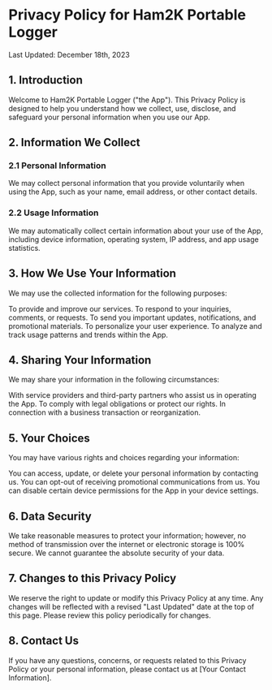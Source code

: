 # Privacy Policy for Ham2K Portable Logger

Last Updated: December 18th, 2023

## 1. Introduction

Welcome to Ham2K Portable Logger ("the App"). This Privacy Policy is designed to help you understand how we collect, use, disclose, and safeguard your personal information when you use our App.

## 2. Information We Collect

### 2.1 Personal Information

We may collect personal information that you provide voluntarily when using the App, such as your name, email address, or other contact details.

### 2.2 Usage Information

We may automatically collect certain information about your use of the App, including device information, operating system, IP address, and app usage statistics.

## 3. How We Use Your Information

We may use the collected information for the following purposes:

To provide and improve our services.
To respond to your inquiries, comments, or requests.
To send you important updates, notifications, and promotional materials.
To personalize your user experience.
To analyze and track usage patterns and trends within the App.

## 4. Sharing Your Information

We may share your information in the following circumstances:

With service providers and third-party partners who assist us in operating the App.
To comply with legal obligations or protect our rights.
In connection with a business transaction or reorganization.

## 5. Your Choices

You may have various rights and choices regarding your information:

You can access, update, or delete your personal information by contacting us.
You can opt-out of receiving promotional communications from us.
You can disable certain device permissions for the App in your device settings.

## 6. Data Security

We take reasonable measures to protect your information; however, no method of transmission over the internet or electronic storage is 100% secure. We cannot guarantee the absolute security of your data.

## 7. Changes to this Privacy Policy

We reserve the right to update or modify this Privacy Policy at any time. Any changes will be reflected with a revised "Last Updated" date at the top of this page. Please review this policy periodically for changes.

## 8. Contact Us

If you have any questions, concerns, or requests related to this Privacy Policy or your personal information, please contact us at [Your Contact Information].
